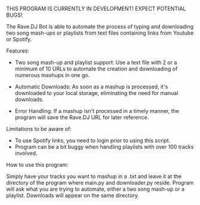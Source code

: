 THIS PROGRAM IS CURRENTLY IN DEVELOPMENT!
EXPECT POTENTIAL BUGS!

The Rave.DJ Bot is able to automate the process of typing and downloading two song mash-ups or playlists from text files containing links from
Youtube or Spotify.

Features:

+ Two song mash-up and playlist support: Use a text file with 2 or a minimum of 10 URLs to automate the creation and downloading of numerous mashups in one go.

+ Automatic Downloads: As soon as a mashup is processed, it's downloaded to your local storage, eliminating the need for manual downloads.

+ Error Handling: If a mashup isn't processed in a timely manner, the program will save the Rave.DJ URL for later reference.

Limitations to be aware of:

- To use Spotify links, you need to login prior to using this script.
- Program can be a bit buggy when handling playlists with over 100 tracks involved.

How to use this program:

Simply have your tracks you want to mashup in a .txt and leave it at the directory of the program where main.py and downloader.py reside.
Program will ask what you are trying to automate, either a two song mash-up or a playlist. 
Downloads will appear on the same directory. 

